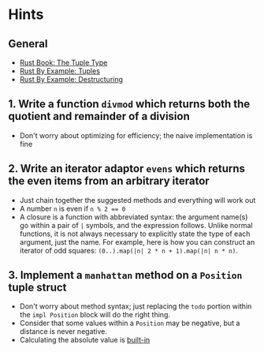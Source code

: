 # Hints

## General

- [Rust Book: The Tuple Type](https://doc.rust-lang.org/book/ch03-02-data-types.html#the-tuple-type)
- [Rust By Example: Tuples](https://doc.rust-lang.org/stable/rust-by-example/primitives/tuples.html)
- [Rust By Example: Destructuring](https://doc.rust-lang.org/stable/rust-by-example/flow_control/match/destructuring.html)

## 1. Write a function `divmod` which returns both the quotient and remainder of a division

- Don't worry about optimizing for efficiency; the naive implementation is fine

## 2. Write an iterator adaptor `evens` which returns the even items from an arbitrary iterator

- Just chain together the suggested methods and everything will work out
- A number `n` is even if `n % 2 == 0`
- A closure is a function with abbreviated syntax: the argument name(s) go within a pair of `|` symbols, and the expression follows. Unlike normal functions, it is not always necessary to explicitly state the type of each argument, just the name. For example, here is how you can construct an iterator of odd squares: `(0..).map(|n| 2 * n + 1).map(|n| n * n)`.

## 3. Implement a `manhattan` method on a `Position` tuple struct

- Don't worry about method syntax; just replacing the `todo` portion within the `impl Position` block will do the right thing.
- Consider that some values within a `Position` may be negative, but a distance is never negative.
- Calculating the absolute value is [built-in](https://doc.rust-lang.org/std/primitive.i16.html#method.abs)